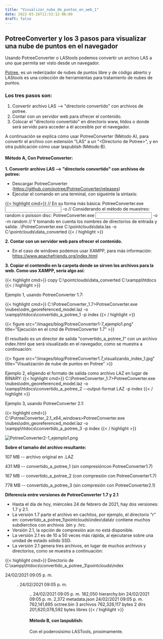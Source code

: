 ```yaml
---
title: "Visualizar_nube_de_puntos_en_web_1"
date: 2022-03-26T11:53:12-06:00
draft: false
---
```

## PotreeConverter y los 3 pasos para visualizar una nube de puntos en el navegador

Usando PotreeConverter o LAStools podemos convertir un archivo LAS a uno que permita ser visto desde un navegador.

[Potree](https://https://github.com/potree/potree/), es un rederizador de nubes de puntos libre y de código abierto y LAStools es una colección de herramientas para tratamiento de nubes de puntos.

### Los tres pasos son:

1. Convertir archivo LAS --> "directorio convertido" con archivos de potree.
2. Contar con un servidor web para ofrecer el contenido.
3. Colocar el "directorio convertido" en directorio www, htdos o donde será servido para acceder a él accesible por el navegador.

A continuación se explica cómo usar PotreeConverter (Método A), para convertir el archivo con estensión "LAS" a un "\<Directorio de Potree>", y en otra publicación cómo usar laspublish (Método B).

#### Método A, Con PotreeConverter:

**1. Convertir archivo LAS --> "directorio convertido" con archivos de potree:**

* Descargar PotreeConverter (https://github.com/potree/PotreeConverter/releases)
* Ejecutar el comando en una terminal, con sigueinte la sintaxis:

{{< highlight cmd>}}
// En su forma más básica:
PotreeConverter.exe <input> -o <outputDir>
// Considerando el método de muestreo: random o poisson disc:
PotreeConverter.exe <input> -o <outputDir> -m random
// Y tomando en cuenta los nombres de directorios de entrada y salida:
.\PotreeConverter.exe C:\pointclouds\data.las -o C:\pointclouds\data_converted
{{< / highlight >}}

**2. Contar con un servidor web para ofrecer el contenido.**

* En el caso de windows podemos usar XAMPP, para más información: https://www.apachefriends.org/index.html

**3. Copiar el contendio en la carpeta donde se sirven los archivos para la web. Como uso XAMPP, sería algo así:**

{{< highlight cmd>}}
copy C:\pointclouds\data_converted C:\xampp\htdocs
{{< / highlight >}}

Ejemplo 1, usando PotreeConverter 1.7:

{{< highlight cmd>}}
C:\PotreeConverter_1.7>PotreeConverter.exe \nubes\odm_georeferenced_model.laz -o \xampp\htdocs\convertido_a_potree_1 -p index
{{< / highlight >}}

{{< figure src="/images/blog/PotreeConverter1-7_ejemplo1.png" title="Ejecución en el cmd de PotreeConverter 1.7" >}}

El resultado es un director de salida "convertido_a_potree_1" con un archivo index.html que será visualizado en el navegador, como se muestra a continuación:

{{< figure src="/images/blog/PotreeConverter1.7_visualizando_index_1.jpg" title="Visualización de nube de puntos en Potree" >}}

Ejemplo 2, eligiendo el formato de salida como archivo LAZ en lugar de BINARY:
{{< highlight cmd>}}
C:\PotreeConverter_1.7>PotreeConverter.exe \nubes\odm_georeferenced_model.laz -o \xampp\htdocs\convertido_a_potree_2 --output-format LAZ -p index
{{< / highlight >}}

Ejemplo 3, usando PotreeConverter 2.1:

{{< highlight cmd>}}
C:\PotreeConverter_2.1_x64_windows>PotreeConverter.exe \nubes\odm_georeferenced_model.laz -o \xampp\htdocs\convertido_a_potree_3 -p index
{{< / highlight >}}

![PotreeConverter2-1_ejemplo1.png](./images/blog/PotreeConverter2-1_ejemplo1.png)

**Sobre el tamaño del archivo resultante:**

107 MB -- archivo original en .LAZ

431 MB -- convertido_a_potree_1 (sin compresióncon PotreeConverter1.7)

167 MB -- convertido_a_potree_2 (con compresión con PotreeConverter1.7)

778 MB -- convertido_a_potree_3 (sin compresión con PotreeConverter2.1)

**Diferencia entre versiones de PotreeConverter 1.7 y 2.1**

* Hasta el día de hoy, miércoles 24 de febrero de 2021, hay dos versiones: 1.7 y 2.1.
* La versión 1.7 parte el archivo en cachitos, por ejemplo, el directorio "r" en: convertido_a_potree_1\pointclouds\index\data\r contiene muchos subdierctios con archivos .bin y .hrc. 
* Versión 2.1, la opción de compresión aún no está disponible.
* La versión 2.1 es de 10 a 50 veces más rápida, al ejecutarse sobre una unidad de estado sólido SSD.
* La versión 2.1 genera tres archivos, en lugar de muchos archivos y directorios, como se muestra a continuación:

{{< highlight cmd>}}
 Directorio de C:\xampp\htdocs\convertido_a_potree_3\pointclouds\index

24/02/2021  09:05 p. m.    <DIR>          .
24/02/2021  09:05 p. m.    <DIR>          ..
24/02/2021  09:05 p. m.           182,050 hierarchy.bin
24/02/2021  09:05 p. m.             2,372 metadata.json
24/02/2021  09:05 p. m.       762,141,695 octree.bin
               3 archivos    762,326,117 bytes
               2 dirs  201,620,078,592 bytes libres
{{< / highlight >}}
#### Método B, con laspublish:

Con el poderosísimo LASTools, proximamente.



